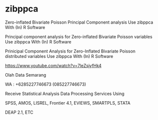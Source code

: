 # zibppca
Zero-inflated Bivariate Poisson Principal Component analysis Use zibppca With (In) R Software

Principal component analysis for Zero-inflated Bivariate Poisson variables Use zibppca With (In) R Software

Prinicipal Component Analysis for Zero-Inflated Bivariate Poisson distributed variables Use zibppca With (In) R Software

https://www.youtube.com/watch?v=7leZsjyfHk4

Olah Data Semarang

WA : +6285227746673 (085227746673)

Receive Statistical Analysis Data Processing Services Using

SPSS, AMOS, LISREL, Frontier 4.1, EVIEWS, SMARTPLS, STATA

DEAP 2.1, ETC
